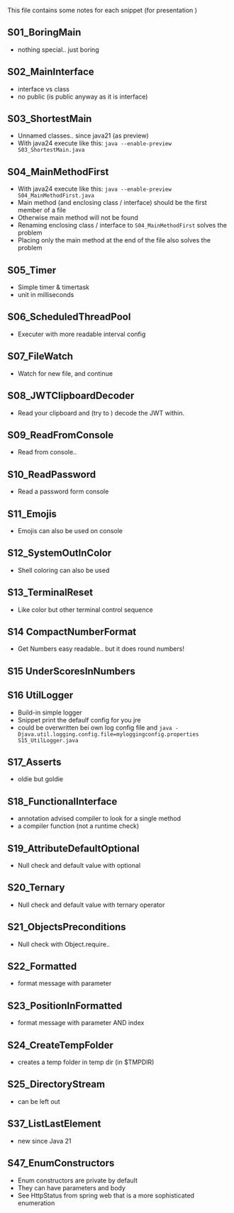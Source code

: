 This file contains some notes for each snippet (for presentation )

## S01_BoringMain
* nothing special.. just boring

## S02_MainInterface
* interface vs class
* no public (is public anyway as it is interface)

## S03_ShortestMain
* Unnamed classes.. since java21 (as preview)
* With java24 execute like this: `java --enable-preview S03_ShortestMain.java`

## S04_MainMethodFirst
* With java24 execute like this: `java --enable-preview S04_MainMethodFirst.java`
* Main method (and enclosing class / interface) should be the first member of a file
* Otherwise main method will not be found
* Renaming enclosing class / interface to `S04_MainMethodFirst` solves the problem
* Placing only the main method at the end of the file also solves the problem

## S05_Timer
* Simple timer & timertask
* unit in milliseconds

## S06_ScheduledThreadPool
* Executer with more readable interval config

## S07_FileWatch
* Watch for new file, and continue 

## S08_JWTClipboardDecoder
* Read your clipboard and (try to ) decode the JWT within.

## S09_ReadFromConsole
* Read from console..

## S10_ReadPassword
* Read a password form console

## S11_Emojis 
* Emojis can also be used on console

## S12_SystemOutlnColor
* Shell coloring can also be used

## S13_TerminalReset
* Like color but other terminal control sequence

## S14 CompactNumberFormat
* Get Numbers easy readable.. but it does round numbers!

## S15 UnderScoresInNumbers

## S16 UtilLogger
* Build-in simple logger 
* Snippet print the defaulf config for you jre
* could be overwritten bei own log config file and `java -Djava.util.logging.config.file=myloggingconfig.properties S15_UtilLogger.java`

## S17_Asserts
* oldie but goldie

## S18_FunctionalInterface
* annotation advised compiler to look for a single method
* a compiler function (not a runtime check)

## S19_AttributeDefaultOptional
* Null check and default value with optional

## S20_Ternary
* Null check and default value with ternary operator

## S21_ObjectsPreconditions
* Null check with Object.require..

## S22_Formatted
* format message with parameter

## S23_PositionInFormatted
* format message with parameter AND index

## S24_CreateTempFolder
* creates a temp folder in temp dir (in $TMPDIR)

## S25_DirectoryStream
* can be left out




## S37_ListLastElement
* new since Java 21

## S47_EnumConstructors
* Enum constructors are private by default
* They can have parameters and body
* See HttpStatus from spring web that is a more sophisticated enumeration
